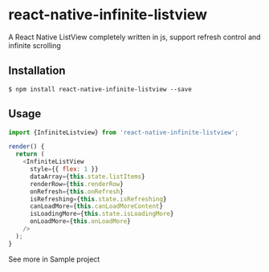 
# react-native-infinite-listview

A React Native ListView completely written in js, support refresh control and infinite scrolling

## Installation

`$ npm install react-native-infinite-listview --save`

## Usage
```javascript
import {InfiniteListview} from 'react-native-infinite-listview';

render() {
  return (
    <InfiniteListView
      style={{ flex: 1 }}
      dataArray={this.state.listItems}
      renderRow={this.renderRow}
      onRefresh={this.onRefresh}
      isRefreshing={this.state.isRefreshing}
      canLoadMore={this.canLoadMoreContent}
      isLoadingMore={this.state.isLoadingMore}
      onLoadMore={this.onLoadMore}
    />
  );
}

```
See more in Sample project